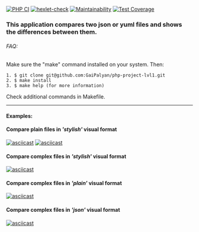 [![PHP CI](https://github.com/GaiPalyan/php-project-lvl2/actions/workflows/lint.yml/badge.svg)](https://github.com/GaiPalyan/php-project-lvl2/actions/workflows/lint.yml)
[![hexlet-check](https://github.com/GaiPalyan/php-project-lvl2/actions/workflows/hexlet-check.yml/badge.svg)](https://github.com/GaiPalyan/php-project-lvl2/actions/workflows/hexlet-check.yml)
[![Maintainability](https://api.codeclimate.com/v1/badges/cecfb59aa8880b0d8506/maintainability)](https://codeclimate.com/github/GaiPalyan/php-project-lvl2/maintainability)
[![Test Coverage](https://api.codeclimate.com/v1/badges/cecfb59aa8880b0d8506/test_coverage)](https://codeclimate.com/github/GaiPalyan/php-project-lvl2/test_coverage)

### This application compares two json or yuml files and shows the differences between them.

###### FAQ:

Make sure the "make" command installed on your system. Then:
~~~
1. $ git clone git@github.com:GaiPalyan/php-project-lvl1.git
2. $ make install
3. $ make help (for more information)
~~~
Check additional commands in Makefile.

___
#### Examples:
#### Compare plain files in *'stylish'* visual format
[![asciicast](https://asciinema.org/a/ZgHGm7rR0RHbYN9NTaFNTjiLe.svg)](https://asciinema.org/a/ZgHGm7rR0RHbYN9NTaFNTjiLe)
[![asciicast](https://asciinema.org/a/410994.svg)](https://asciinema.org/a/410994)
#### Compare complex files in *'stylish'* visual format
[![asciicast](https://asciinema.org/a/415728.svg)](https://asciinema.org/a/415728)
#### Compare complex files in *'plain'* visual format
[![asciicast](https://asciinema.org/a/415727.svg)](https://asciinema.org/a/415727)
#### Compare complex files in *'json'* visual format
[![asciicast](https://asciinema.org/a/415731.svg)](https://asciinema.org/a/415731)

